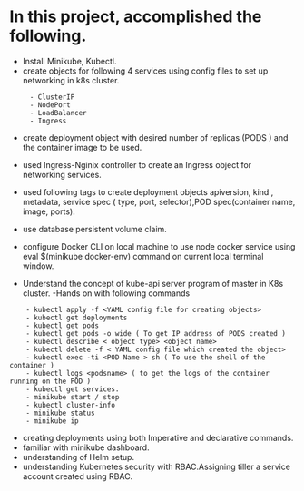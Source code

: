 # In this project, accomplished the following.
   - Install Minikube, Kubectl.
   - create objects for following 4 services using config files to set up networking in k8s cluster.
```	
     - ClusterIP
     - NodePort
     - LoadBalancer
     - Ingress
```
- create deployment object with desired number of replicas (PODS ) and the container image to be used.
- used Ingress-Nginix controller to create an Ingress object for networking services.
- used following tags to create deployment objects apiversion, kind , metadata, service spec ( type, port, selector),POD spec(container name, image, ports).

- use database persistent volume claim.
- configure Docker CLI on local machine to use node docker service using eval $(minikube docker-env) command on current local terminal window.
- Understand the concept of kube-api server program of master in K8s cluster.
-Hands on with following commands
```
	- kubectl apply -f <YAML config file for creating objects>
	- kubectl get deployments
	- kubectl get pods
	- kubectl get pods -o wide ( To get IP address of PODS created )
	- kubectl describe < object type> <object name>
	- kubectl delete -f < YAML config file which created the object>
	- kubectl exec -ti <POD Name > sh ( To use the shell of the container )
	- kubectl logs <podsname> ( to get the logs of the container running on the POD )
	- kubectl get services.
	- minikube start / stop
	- kubectl cluster-info
	- minikube status
	- minikube ip

```

- creating deployments using both Imperative and declarative commands.
- familiar with minikube dashboard.
- understanding of Helm setup.
- understanding Kubernetes security with RBAC.Assigning tiller a service account created using RBAC.

